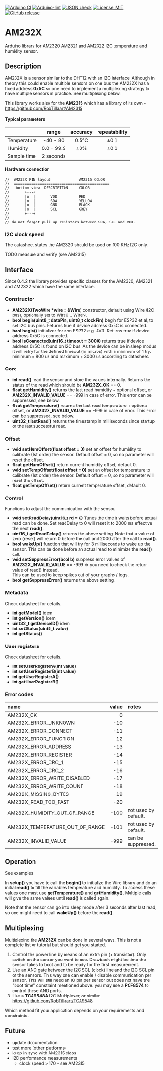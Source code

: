 
[![Arduino CI](https://github.com/RobTillaart/AM232X/workflows/Arduino%20CI/badge.svg)](https://github.com/marketplace/actions/arduino_ci)
[![Arduino-lint](https://github.com/RobTillaart/AM232X/actions/workflows/arduino-lint.yml/badge.svg)](https://github.com/RobTillaart/AM232X/actions/workflows/arduino-lint.yml)
[![JSON check](https://github.com/RobTillaart/AM232X/actions/workflows/jsoncheck.yml/badge.svg)](https://github.com/RobTillaart/AM232X/actions/workflows/jsoncheck.yml)
[![License: MIT](https://img.shields.io/badge/license-MIT-green.svg)](https://github.com/RobTillaart/AM232X/blob/master/LICENSE)
[![GitHub release](https://img.shields.io/github/release/RobTillaart/AM232X.svg?maxAge=3600)](https://github.com/RobTillaart/AM232X/releases)


# AM232X

Arduino library for AM2320 AM2321 and AM2322 I2C temperature and humidity sensor.


## Description

AM232X is a sensor similar to the DHT12 with an I2C interface. 
Although in theory this could enable multiple sensors on one bus
the AM232X has a fixed address **0x5C** so one need to implement a 
multiplexing strategy to have multiple sensors in practice. 
See multiplexing below.

This library works also for the **AM2315** which has a library of its own - https://github.com/RobTillaart/AM2315


#### Typical parameters

|             |  range     | accuracy | repeatability |
|:------------|:----------:|:--------:|:-------------:|
| Temperature | -40 - 80   | 0.5°C    |  ±0.1         |
| Humidity    | 0.0 - 99.9 | ±3%      |  ±0.1         |
| Sample time | 2 seconds  |          |               |


#### Hardware connection

```
//  AM232X PIN layout             AM2315 COLOR
//  ============================================
//   bottom view  DESCRIPTION     COLOR
//       +---+
//       |o  |       VDD          RED
//       |o  |       SDA          YELLOW
//       |o  |       GND          BLACK
//       |o  |       SCL          GREY
//       +---+
//
// do not forget pull up resistors between SDA, SCL and VDD.
```


### I2C clock speed

The datasheet states the AM2320 should be used on 100 KHz I2C only.

TODO measure and verify (see AM2315)


## Interface

Since 0.4.2 the library provides specific classes for the AM2320, AM2321 and AM2322 which have the same interface.


### Constructor

- **AM232X(TwoWire \*wire = &Wire)** constructor, default using Wire (I2C bus), optionally set to Wire0 .. WireN.
- **bool begin(uint8_t dataPin, uint8_t clockPin)** begin for ESP32 et al, to set I2C bus pins.
Returns true if device address 0x5C is connected.
- **bool begin()** initializer for non ESP32 e.g. AVR.
Returns true if device address 0x5C is connected.
- **bool isConnected(uint16_t timeout = 3000)** returns true if device address 0x5C is found on I2C bus. 
As the device can be in sleep modus it will retry for the defined timeout (in micros) with a minimum of 1 try. 
minimum = 800 us and maximum = 3000 us according to datasheet.


### Core

- **int read()** read the sensor and store the values internally.
Returns the status of the read which should be **AM232X_OK** == 0.
- **float getHumidity()** returns the last read humidity + optional offset, 
or **AM232X_INVALID_VALUE** == -999 in case of error. 
This error can be suppressed, see below.
- **float getTemperature()** returns the last read temperature + optional offset,
or **AM232X_INVALID_VALUE** == -999 in case of error. 
This error can be suppressed, see below.
- **uint32_t lastRead()** returns the timestamp in milliseconds since startup of the last successful read.


### Offset

- **void setHumOffset(float offset = 0)** set an offset for humidity to calibrate (1st order) the sensor.
Default offset = 0, so no parameter will reset the offset.
- **float getHumOffset()** return current humidity offset, default 0.
- **void setTempOffset(float offset = 0)** set an offset for temperature to calibrate (1st order) the sensor.
Default offset = 0, so no parameter will reset the offset.
- **float getTempOffset()** return current temperature offset, default 0.


### Control

Functions to adjust the communication with the sensor.

- **void setReadDelay(uint16_t rd = 0)** Tunes the time it waits before actual read can be done.
Set readDelay to 0 will reset it to 2000 ms effective the next **read()**.
- **uint16_t getReadDelay()** returns the above setting. 
Note that a value of zero (reset) will return 0 before the call and 2000 after the call to **read()**.
- **bool wakeUp()** function that will try for 3 milliseconds to wake up the sensor.
This can be done before an actual read to minimize the **read()** call.
- **void setSuppressError(bool b)** suppress error values of **AM232X_INVALID_VALUE** == -999 => you need to check the return value of read() instead.  
This can be used to keep spikes out of your graphs / logs. 
- **bool getSuppressError()**  returns the above setting.


### Metadata

Check datasheet for details.

- **int getModel()** idem
- **int getVersion()** idem
- **uint32_t getDeviceID()** idem
- **int setStatus(uint8_t value)**
- **int getStatus()**


### User registers

Check datasheet for details.

- **int setUserRegisterA(int value)**
- **int setUserRegisterB(int value)**
- **int getUserRegisterA()**
- **int getUserRegisterB()**


### Error codes

| name                              | value | notes       |
|:----------------------------------|------:|:------------|
| AM232X_OK                         |  0    |
| AM232X_ERROR_UNKNOWN              |  -10  |
| AM232X_ERROR_CONNECT              |  -11  |
| AM232X_ERROR_FUNCTION             |  -12  |
| AM232X_ERROR_ADDRESS              |  -13  |
| AM232X_ERROR_REGISTER             |  -14  |
| AM232X_ERROR_CRC_1                |  -15  |
| AM232X_ERROR_CRC_2                |  -16  |
| AM232X_ERROR_WRITE_DISABLED       |  -17  |
| AM232X_ERROR_WRITE_COUNT          |  -18  |
| AM232X_MISSING_BYTES              |  -19  |
| AM232X_READ_TOO_FAST              |  -20  |
| AM232X_HUMIDITY_OUT_OF_RANGE      |  -100 | not used by default.
| AM232X_TEMPERATURE_OUT_OF_RANGE   |  -101 | not used by default.
| AM232X_INVALID_VALUE              |  -999 | can be suppressed. 


## Operation

See examples

In **setup()** you have to call the **begin()** to initialize 
the Wire library and do an initial **read()** to fill the variables temperature and humidity. 
To access these values one must use **getTemperature()** and **getHumidity()**. 
Multiple calls will give the same values until **read()** is called again.

Note that the sensor can go into sleep mode after 3 seconds after last read, 
so one might need to call **wakeUp()** before the **read()**.


## Multiplexing 

Multiplexing the **AM232X** can be done in several ways.
This is not a complete list or tutorial but should get you started.

1. Control the power line by means of an extra pin (+ transistor). 
Only switch on the sensor you want to use. Drawback might be time 
the sensor takes to boot and to be ready for the first measurement.
2. Use an AND gate between the I2C SCL (clock) line and the I2C SCL 
pin of the sensors. This way one can enable / disable communication 
per sensor. This will still need an IO pin per sensor but does not 
have the "boot time" constraint mentioned above.
you may use a **PCF8574** to control these AND ports.
3. Use a **TCA9548A** I2C Multiplexer, or similar. https://github.com/RobTillaart/TCA9548

Which method fit your application depends on your requirements and constraints.


## Future

- update documentation
- test more (other platforms)
- keep in sync with AM2315 class
- I2C performance measurements
  - clock speed > 170 - see AM2315


